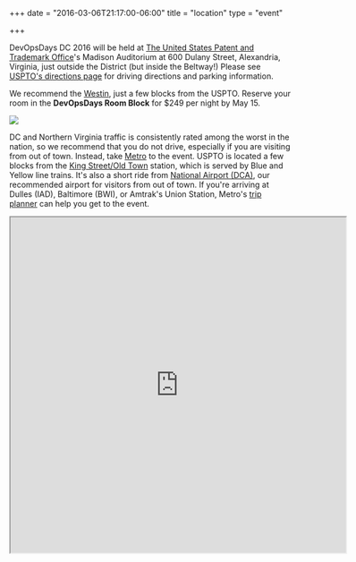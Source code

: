 +++
date = "2016-03-06T21:17:00-06:00"
title = "location"
type = "event"

+++

DevOpsDays DC 2016 will be held at [The United States Patent and Trademark
Office](http://www.uspto.gov/)'s Madison Auditorium at 600 Dulany Street,
Alexandria, Virginia, just outside the District (but inside the Beltway!) Please
see [USPTO's directions
page](http://www.uspto.gov/about/contacts/locations/directions.jsp) for driving
directions and parking information.


We recommend the [Westin](https://www.starwoodmeeting.com/events/start.action?id=1604145506&key=15F5399A), just a few
blocks from the USPTO. Reserve your room in the <strong>DevOpsDays Room Block</strong> for 
$249 per night by May 15.

<a href="https://www.starwoodmeeting.com/events/start.action?id=1604145506&key=15F5399A"><img src="/events/2016-washington-dc/wes1718ex.109692_lg.jpg"></a>

DC and Northern Virginia traffic is consistently rated among the worst in the
nation, so we recommend that you do not drive, especially if you are visiting
from out of town. Instead, take [Metro](http://www.wmata.com/) to the event.
USPTO is located a few blocks from the [King Street/Old
Town](http://www.wmata.com/rail/station_detail.cfm?station_id=48) station, which
is served by Blue and Yellow line trains. It's also a short ride from [National
Airport (DCA)](http://www.flyreagan.com/dca/reagan-national-airport), our
recommended airport for visitors from out of town. If you're arriving at Dulles
(IAD), Baltimore (BWI), or Amtrak's Union Station, Metro's [trip
planner](http://wmata.com/rider_tools/tripplanner/tripplanner_form_solo.cfm) can
help you get to the event.

<iframe src="https://mapsengine.google.com/map/u/1/embed?mid=zcit-DtM63bw.kAZtQP3FPqW8" width="600" height="600"></iframe>
